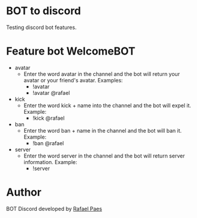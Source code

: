 # BOT to discord

Testing discord bot features.

# Feature bot WelcomeBOT

- avatar
  - Enter the word avatar in the channel and the bot will return your avatar or your friend's avatar. Examples:
    - !avatar
    - !avatar @rafael
- kick
  - Enter the word kick + name into the channel and the bot will expel it. Example:
    - !kick @rafael
- ban
  - Enter the word ban + name in the channel and the bot will ban it. Example:
    - !ban @rafael
- server
  - Enter the word server in the channel and the bot will return server information. Example:
    - !server

# Author

BOT Discord developed by [Rafael Paes](https://github.com/paesrafael/)
